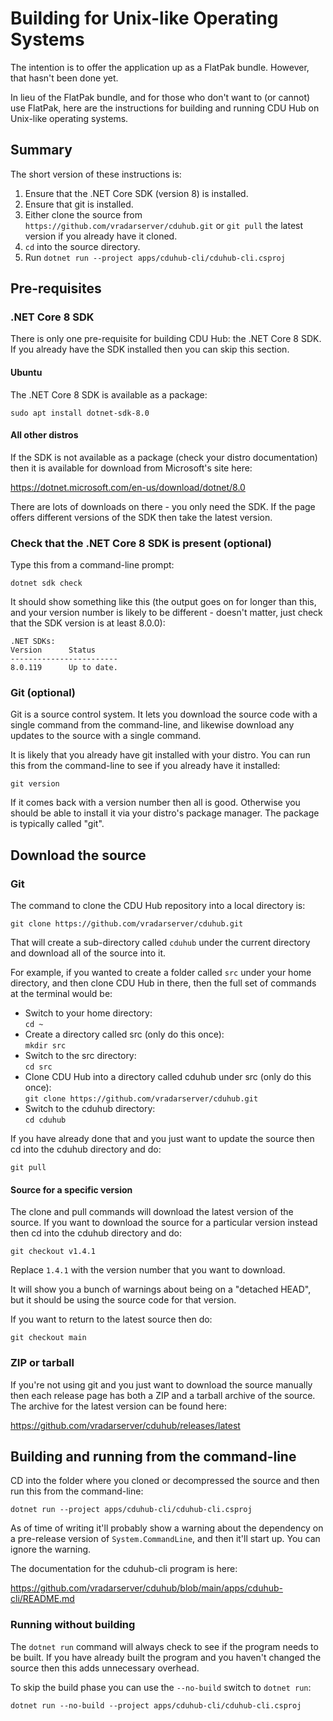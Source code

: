 # Building for Unix-like Operating Systems

The intention is to offer the application up as a FlatPak
bundle. However, that hasn't been done yet.

In lieu of the FlatPak bundle, and for those who don't want
to (or cannot) use FlatPak, here are the instructions for
building and running CDU Hub on Unix-like operating systems.

## Summary

The short version of these instructions is:

1. Ensure that the .NET Core SDK (version 8) is installed.
2. Ensure that git is installed.
3. Either clone the source from `https://github.com/vradarserver/cduhub.git`
   or `git pull` the latest version if you already have it cloned.
4. `cd` into the source directory.
5. Run `dotnet run --project apps/cduhub-cli/cduhub-cli.csproj`


## Pre-requisites

### .NET Core 8 SDK

There is only one pre-requisite for building CDU Hub: the .NET Core 8 SDK.
If you already have the SDK installed then you can skip this section.


#### Ubuntu

The .NET Core 8 SDK is available as a package:

```
sudo apt install dotnet-sdk-8.0
```

#### All other distros

If the SDK is not available as a package (check your distro documentation)
then it is available for download from Microsoft's site here:

https://dotnet.microsoft.com/en-us/download/dotnet/8.0

There are lots of downloads on there - you only need the SDK. If the page
offers different versions of the SDK then take the latest version.

### Check that the .NET Core 8 SDK is present (optional)

Type this from a command-line prompt:

```
dotnet sdk check
```

It should show something like this (the output goes on for longer than
this, and your version number is likely to be different - doesn't matter,
just check that the SDK version is at least 8.0.0):

```
.NET SDKs:
Version      Status
------------------------
8.0.119      Up to date.
```

### Git (optional)

Git is a source control system. It lets you download the source code with
a single command from the command-line, and likewise download any updates
to the source with a single command.

It is likely that you already have git installed with your distro. You can
run this from the command-line to see if you already have it installed:

```
git version
```

If it comes back with a version number then all is good. Otherwise you
should be able to install it via your distro's package manager. The package
is typically called "git".



## Download the source

### Git

The command to clone the CDU Hub repository into a local directory is:

```
git clone https://github.com/vradarserver/cduhub.git
```

That will create a sub-directory called `cduhub` under the current directory
and download all of the source into it.

For example, if you wanted to create a folder called `src` under your home
directory, and then clone CDU Hub in there, then the full set of commands at
the terminal would be:

* Switch to your home directory:<br/>
  `cd ~`
* Create a directory called src (only do this once):<br/>
  `mkdir src`
* Switch to the src directory:<br/>
  `cd src`
* Clone CDU Hub into a directory called cduhub under src (only do this once):<br/>
  `git clone https://github.com/vradarserver/cduhub.git`
* Switch to the cduhub directory:<br/>
  `cd cduhub`

If you have already done that and you just want to update the source then
cd into the cduhub directory and do:

```
git pull
```

#### Source for a specific version

The clone and pull commands will download the latest version of the source.
If you want to download the source for a particular version instead then cd
into the cduhub directory and do:

```
git checkout v1.4.1
```

Replace `1.4.1` with the version number that you want to download.

It will show you a bunch of warnings about being on a "detached HEAD", but it
should be using the source code for that version.

If you want to return to the latest source then do:

```
git checkout main
```


### ZIP or tarball

If you're not using git and you just want to download the source manually then
each release page has both a ZIP and a tarball archive of the source. The archive
for the latest version can be found here:

https://github.com/vradarserver/cduhub/releases/latest



## Building and running from the command-line

CD into the folder where you cloned or decompressed the source and then run
this from the command-line:

```
dotnet run --project apps/cduhub-cli/cduhub-cli.csproj
```

As of time of writing it'll probably show a warning about the dependency
on a pre-release version of `System.CommandLine`, and then it'll start up.
You can ignore the warning.

The documentation for the cduhub-cli program is here:

https://github.com/vradarserver/cduhub/blob/main/apps/cduhub-cli/README.md


### Running without building

The `dotnet run` command will always check to see if the program needs to
be built. If you have already built the program and you haven't changed
the source then this adds unnecessary overhead.

To skip the build phase you can use the `--no-build` switch to `dotnet run`:

```
dotnet run --no-build --project apps/cduhub-cli/cduhub-cli.csproj
```
